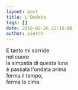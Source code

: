 ```yaml
---
layout: post
title: L'Ondata
tags: []
date: 2010-02-26 22:15:00
author: pietro
---
```

E tanto mi sorride<br/>nel cuore<br/>la simpatia di questa luna<br/>è passata l'ondata prima<br/>ferma il tempo,<br/>ferma la cima.
